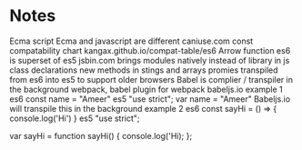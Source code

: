 # Notes
Ecma script
Ecma and javascript are different
caniuse.com
const
compatability chart kangax.github.io/compat-table/es6
Arrow function
es6 is superset of es5
jsbin.com
brings modules natively instead of library in js
class declarations
new methods in stings and arrays
promies
transpiled from es6 into es5 to support older browsers
Babel is complier / transpiler in the background
webpack, babel plugin for webpack
babeljs.io
example 1
es6
const name = "Ameer"
es5
"use strict";
var name = "Ameer"
Babeljs.io will transpile this in the background
example 2
es6 
const sayHi = () => {
    console.log('Hi')
}
es5
"use strict";

var sayHi = function sayHi() {
    console.log('Hi);
};